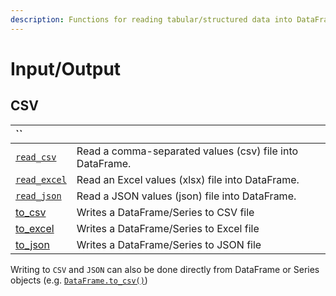 ```yaml
---
description: Functions for reading tabular/structured data into DataFrame/Series Objects
---
```


# Input/Output

## CSV

| \`\` |  |
| :--- | :--- |
| [`read_csv`](danfo.read_csv.md) | Read a comma-separated values \(csv\) file into DataFrame. |
| [`read_excel`](danfo.read_excel.md) | Read an Excel values \(xlsx\) file into DataFrame. |
| [`read_json`](danfo.read_json.md) | Read a JSON values \(json\) file into DataFrame. |
| [to\_csv](danfo.to_csv.md) | Writes a DataFrame/Series to CSV file |
| [to\_excel](danfo.to_excel.md) | Writes a DataFrame/Series to Excel file |
| [to\_json](danfo.to_json.md) | Writes a DataFrame/Series to JSON file |

Writing to `CSV` and `JSON` can also be done directly from DataFrame or Series objects \(e.g. [`DataFrame.to_csv()`](../dataframe/dataframe.to_csv.md)\)

